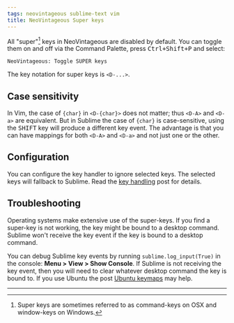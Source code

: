 ```yaml
---
tags: neovintageous sublime-text vim
title: NeoVintageous Super keys
---
```


All "super"[^1] keys in NeoVintageous are disabled by default. You can toggle them on and off via the Command Palette, press <kbd>Ctrl+Shift+P</kbd> and select:

```
NeoVintageous: Toggle SUPER keys
```

The key notation for super keys is `<D-...>`.

## Case sensitivity

In Vim, the case of `{char}` in `<D-{char}>` does not matter; thus `<D-A>` and `<D-a>` are equivalent.  But in Sublime the case of `{char}` is case-sensitive, using the <kbd>SHIFT</kbd> key will produce a different key event. The advantage is that you can have mappings for both `<D-A>` and `<D-a>` and not just one or the other.

## Configuration

You can configure the key handler to ignore selected keys. The selected keys will fallback to Sublime. Read the [key handling](/2022/09/22/neovintageous-key-handler/) post for details.

## Troubleshooting

Operating systems make extensive use of the super-keys. If you find a super-key is not working, the key might be bound to a desktop command. Sublime won't receive the key event if the key is bound to a desktop command.

You can debug Sublime key events by running `sublime.log_input(True)` in the console: **Menu > View > Show Console**. If Sublime is not receiving the key event, then you will need to clear whatever desktop command the key is bound to. If you use Ubuntu the post [Ubuntu keymaps](/2018/02/17/ubuntu-keymaps) may help.

---

[^1]: Super keys are sometimes referred to as command-keys on OSX and window-keys on Windows.
